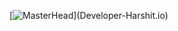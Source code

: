[![MasterHead](https://media.tenor.com/BSM3ZfEkSH8AAAAC/cat-aesthetic.gif](https://media.tenor.com/BSM3ZfEkSH8AAAAC/cat-aesthetic.gif))](Developer-Harshit.io)
